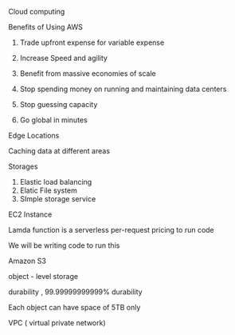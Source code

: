 Cloud computing


Benefits of Using AWS

1) Trade upfront expense for variable expense

2) Increase Speed and agility

3) Benefit from massive economies of scale

4) Stop spending money on running and maintaining data centers

5) Stop guessing capacity

6) Go global in minutes

Edge Locations

Caching data at different areas


Storages

1) Elastic load balancing
2) Elatic File system
3) SImple storage service





EC2 Instance

Lamda function is a serverless 
per-request pricing to run code

We will be writing code to run this


Amazon S3

object - level storage

durability , 99.99999999999% durability

Each object can have space of 5TB only

VPC ( virtual private network)